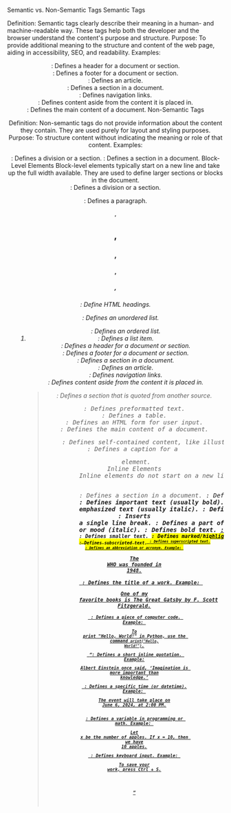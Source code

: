 Semantic vs. Non-Semantic Tags
Semantic Tags

Definition: Semantic tags clearly describe their meaning in a human- and machine-readable way. These tags help both the developer and the browser understand the content's purpose and structure.
Purpose: To provide additional meaning to the structure and content of the web page, aiding in accessibility, SEO, and readability.
Examples:
<header>: Defines a header for a document or section.
<footer>: Defines a footer for a document or section.
<article>: Defines an article.
<section>: Defines a section in a document.
<nav>: Defines navigation links.
<aside>: Defines content aside from the content it is placed in.
<main>: Defines the main content of a document.
Non-Semantic Tags

Definition: Non-semantic tags do not provide information about the content they contain. They are used purely for layout and styling purposes.
Purpose: To structure content without indicating the meaning or role of that content.
Examples:
<div>: Defines a division or a section.
<span>: Defines a section in a document.
Block-Level Elements
Block-level elements typically start on a new line and take up the full width available. They are used to define larger sections or blocks in the document.

<div>: Defines a division or a section.
<p>: Defines a paragraph.
<h1>, <h2>, <h3>, <h4>, <h5>, <h6>: Define HTML headings.
<ul>: Defines an unordered list.
<ol>: Defines an ordered list.
<li>: Defines a list item.
<header>: Defines a header for a document or section.
<footer>: Defines a footer for a document or section.
<section>: Defines a section in a document.
<article>: Defines an article.
<nav>: Defines navigation links.
<aside>: Defines content aside from the content it is placed in.
<blockquote>: Defines a section that is quoted from another source.
<pre>: Defines preformatted text.
<table>: Defines a table.
<form>: Defines an HTML form for user input.
<main>: Defines the main content of a document.
<figure>: Defines self-contained content, like illustrations, diagrams, photos, etc.
<figcaption>: Defines a caption for a <figure> element.
Inline Elements
Inline elements do not start on a new line and only take up as much width as necessary. They are used for smaller pieces of content within block-level elements.

<span>: Defines a section in a document.
<a>: Defines a hyperlink.
<strong>: Defines important text (usually bold).
<em>: Defines emphasized text (usually italic).
<img>: Defines an image.
<br>: Inserts a single line break.
<i>: Defines a part of text in an alternate voice or mood (italic).
<b>: Defines bold text.
<u>: Defines underlined text.
<small>: Defines smaller text.
<mark>: Defines marked/highlighted text.
<sub>: Defines subscripted text.
<sup>: Defines superscripted text.
<abbr>: Defines an abbreviation or acronym.
Example: <p>The <abbr title="World Health Organization">WHO</abbr> was founded in 1948.</p>
<cite>: Defines the title of a work.
Example: <p>One of my favorite books is <cite>The Great Gatsby</cite> by F. Scott Fitzgerald.</p>
<code>: Defines a piece of computer code.
Example: <p>To print "Hello, World!" in Python, use the command <code>print("Hello, World!")</code>.</p>
<q>: Defines a short inline quotation.
Example: <p>Albert Einstein once said, <q>Imagination is more important than knowledge.</q></p>
<time>: Defines a specific time (or datetime).
Example: <p>The event will take place on <time datetime="2024-06-06T14:00">June 6, 2024, at 2:00 PM</time>.</p>
<var>: Defines a variable in programming or math.
Example: <p>Let <var>x</var> be the number of apples. If <var>x</var> = 10, then we have 10 apples.</p>
<kbd>: Defines keyboard input.
Example: <p>To save your work, press <kbd>Ctrl</kbd> + <kbd>S</kbd>.</p>